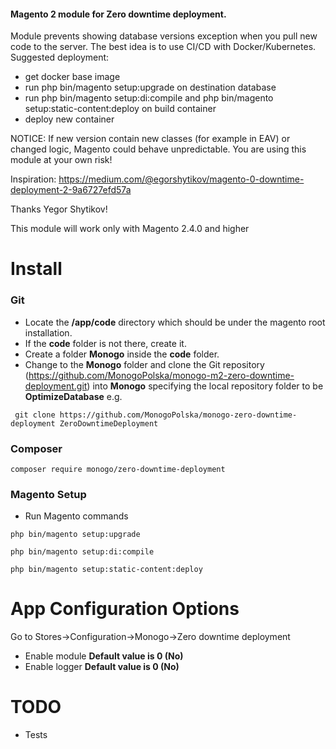 #### Magento 2 module for Zero downtime deployment.

Module prevents showing database versions exception when you pull new code to the server.
The best idea is to use CI/CD with Docker/Kubernetes.
Suggested deployment:

- get docker base image
- run php bin/magento setup:upgrade on destination database
- run php bin/magento setup:di:compile and php bin/magento setup:static-content:deploy on build container
- deploy new container

NOTICE: If new version contain new classes (for example in EAV) or changed logic, Magento could behave unpredictable.
You are using this module at your own risk!

Inspiration: https://medium.com/@egorshytikov/magento-0-downtime-deployment-2-9a6727efd57a

Thanks Yegor Shytikov!

This module will work only with Magento 2.4.0 and higher


# **Install**

### Git
- Locate the **/app/code** directory which should be under the magento root installation.
- If the **code** folder is not there, create it.
- Create a folder **Monogo** inside the **code** folder. 
- Change to the **Monogo** folder and clone the Git repository (https://github.com/MonogoPolska/monogo-m2-zero-downtime-deployment.git) into **Monogo** specifying the local repository folder to be **OptimizeDatabase** 
e.g. 

``` git clone https://github.com/MonogoPolska/monogo-zero-downtime-deployment ZeroDowntimeDeployment```

### Composer
```composer require monogo/zero-downtime-deployment```

### Magento Setup
- Run Magento commands

```php bin/magento setup:upgrade```

```php bin/magento setup:di:compile```

```php bin/magento setup:static-content:deploy```

# **App Configuration Options**

Go to Stores->Configuration->Monogo->Zero downtime deployment

- Enable module **Default value is 0 (No)**
- Enable logger **Default value is 0 (No)**

# **TODO**
- Tests
